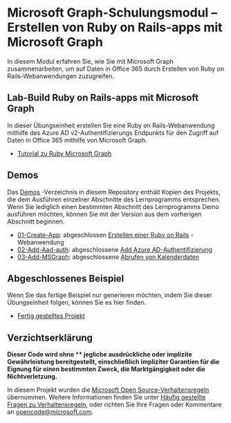 # <a name="microsoft-graph-training-module---build-ruby-on-rails-apps-with-microsoft-graph"></a>Microsoft Graph-Schulungsmodul – Erstellen von Ruby on Rails-apps mit Microsoft Graph

In diesem Modul erfahren Sie, wie Sie mit Microsoft Graph zusammenarbeiten, um auf Daten in Office 365 durch Erstellen von Ruby on Rails-Webanwendungen zuzugreifen.

## <a name="lab---build-ruby-on-rails-apps-with-microsoft-graph"></a>Lab-Build Ruby on Rails-apps mit Microsoft Graph

In dieser Übungseinheit erstellen Sie eine Ruby on Rails-Webanwendung mithilfe des Azure AD v2-Authentifizierungs Endpunkts für den Zugriff auf Daten in Office 365 mithilfe von Microsoft Graph.

- [Tutorial zu Ruby Microsoft Graph](https://docs.microsoft.com/graph/training/ruby-tutorial)

## <a name="demos"></a>Demos

Das [Demos](./Demos) -Verzeichnis in diesem Repository enthält Kopien des Projekts, die dem Ausführen einzelner Abschnitte des Lernprogramms entsprechen. Wenn Sie lediglich einen bestimmten Abschnitt des Lernprogramms Demo ausführen möchten, können Sie mit der Version aus dem vorherigen Abschnitt beginnen.

- [01-Create-App](Demos/01-create-app): abgeschlossen [Erstellen einer Ruby on Rails](https://docs.microsoft.com/graph/training/ruby-tutorial?tutorial-step=1) -Webanwendung
- [02-Add-Aad-auth](Demos/02-add-aad-auth): abgeschlossene [Add Azure AD-Authentifizierung](https://docs.microsoft.com/graph/training/ruby-tutorial?tutorial-step=3)
- [03-Add-MSGraph](Demos/03-add-msgraph): abgeschlossene [Abrufen von Kalenderdaten](https://docs.microsoft.com/graph/training/ruby-tutorial?tutorial-step=4)

## <a name="completed-sample"></a>Abgeschlossenes Beispiel

Wenn Sie das fertige Beispiel nur generieren möchten, indem Sie dieser Übungseinheit folgen, können Sie es hier finden.

- [Fertig gestelltes Projekt](Demos/03-add-msgraph)

## <a name="disclaimer"></a>Verzichtserklärung

**Dieser Code wird ohne ** jegliche ausdrückliche oder implizite Gewährleistung bereitgestellt, einschließlich impliziter Garantien für die Eignung für einen bestimmten Zweck, die Marktgängigkeit oder die Nichtverletzung.**

In diesem Projekt wurden die [Microsoft Open Source-Verhaltensregeln](https://opensource.microsoft.com/codeofconduct/) übernommen. Weitere Informationen finden Sie unter [Häufig gestellte Fragen zu Verhaltensregeln](https://opensource.microsoft.com/codeofconduct/faq/), oder richten Sie Ihre Fragen oder Kommentare an [opencode@microsoft.com](mailto:opencode@microsoft.com).
